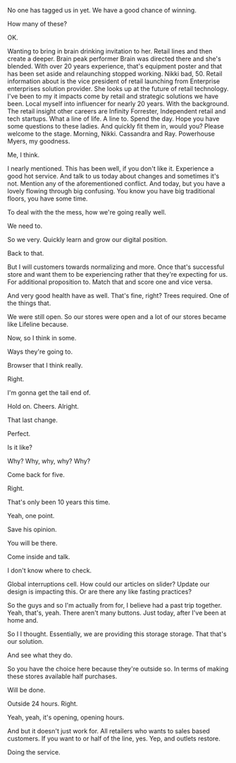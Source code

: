 No one has tagged us in yet. We have a good chance of winning. 

How many of these? 

OK. 

Wanting to bring in brain drinking invitation to her. Retail lines and then create a deeper. Brain peak performer Brain was directed there and she's blended. With over 20 years experience, that's equipment poster and that has been set aside and relaunching stopped working. Nikki bad, 50. Retail information about is the vice president of retail launching from Enterprise enterprises solution provider. She looks up at the future of retail technology. I've been to my it impacts come by retail and strategic solutions we have been. Local myself into influencer for nearly 20 years. With the background. The retail insight other careers are Infinity Forrester, Independent retail and tech startups. What a line of life. A line to. Spend the day. Hope you have some questions to these ladies. And quickly fit them in, would you? Please welcome to the stage. Morning, Nikki. Cassandra and Ray. Powerhouse Myers, my goodness. 

Me, I think. 

I nearly mentioned. This has been well, if you don't like it. Experience a good hot service. And talk to us today about changes and sometimes it's not. Mention any of the aforementioned conflict. And today, but you have a lovely flowing through big confusing. You know you have big traditional floors, you have some time. 

To deal with the the mess, how we're going really well. 

We need to. 

So we very. Quickly learn and grow our digital position. 

Back to that. 

But I will customers towards normalizing and more. Once that's successful store and want them to be experiencing rather that they're expecting for us. For additional proposition to. Match that and score one and vice versa. 

And very good health have as well. That's fine, right? Trees required. One of the things that. 

We were still open. So our stores were open and a lot of our stores became like Lifeline because. 

Now, so I think in some. 

Ways they're going to. 

Browser that I think really. 

Right. 

I'm gonna get the tail end of. 

Hold on. Cheers. Alright. 

That last change. 

Perfect. 

Is it like? 

Why? Why, why, why? Why? 

Come back for five. 

Right. 

That's only been 10 years this time. 

Yeah, one point. 

Save his opinion. 

You will be there. 

Come inside and talk. 

I don't know where to check. 

Global interruptions cell. How could our articles on slider? Update our design is impacting this. Or are there any like fasting practices? 

So the guys and so I'm actually from for, I believe had a past trip together. Yeah, that's, yeah. There aren't many buttons. Just today, after I've been at home and. 

So I I thought. Essentially, we are providing this storage storage. That that's our solution. 

And see what they do. 

So you have the choice here because they're outside so. In terms of making these stores available half purchases. 

Will be done. 

Outside 24 hours. Right. 

Yeah, yeah, it's opening, opening hours. 

And but it doesn't just work for. All retailers who wants to sales based customers. If you want to or half of the line, yes. Yep, and outlets restore. 

Doing the service.